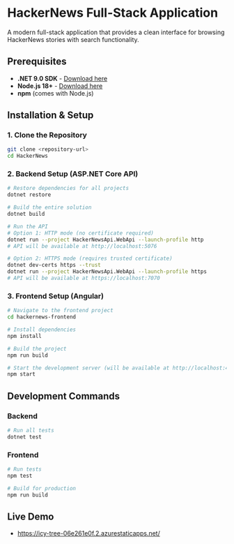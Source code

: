 # HackerNews Full-Stack Application

A modern full-stack application that provides a clean interface for browsing HackerNews stories with search functionality.

## Prerequisites

- **.NET 9.0 SDK** - [Download here](https://dotnet.microsoft.com/download/dotnet/9.0)
- **Node.js 18+** - [Download here](https://nodejs.org/)
- **npm** (comes with Node.js)

## Installation & Setup

### 1. Clone the Repository
```bash
git clone <repository-url>
cd HackerNews
```

### 2. Backend Setup (ASP.NET Core API)
```bash
# Restore dependencies for all projects
dotnet restore

# Build the entire solution
dotnet build

# Run the API
# Option 1: HTTP mode (no certificate required)
dotnet run --project HackerNewsApi.WebApi --launch-profile http
# API will be available at http://localhost:5076

# Option 2: HTTPS mode (requires trusted certificate)
dotnet dev-certs https --trust
dotnet run --project HackerNewsApi.WebApi --launch-profile https
# API will be available at https://localhost:7070
```

### 3. Frontend Setup (Angular)
```bash
# Navigate to the frontend project
cd hackernews-frontend

# Install dependencies
npm install

# Build the project
npm run build

# Start the development server (will be available at http://localhost:4200)
npm start
```

## Development Commands

### Backend
```bash
# Run all tests
dotnet test

```

### Frontend
```bash
# Run tests
npm test

# Build for production
npm run build

```

## Live Demo
- https://icy-tree-06e261e0f.2.azurestaticapps.net/